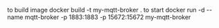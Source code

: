 to build image
docker build -t my-mqtt-broker .
to start
docker run -d --name mqtt-broker -p 1883:1883 -p 15672:15672 my-mqtt-broker